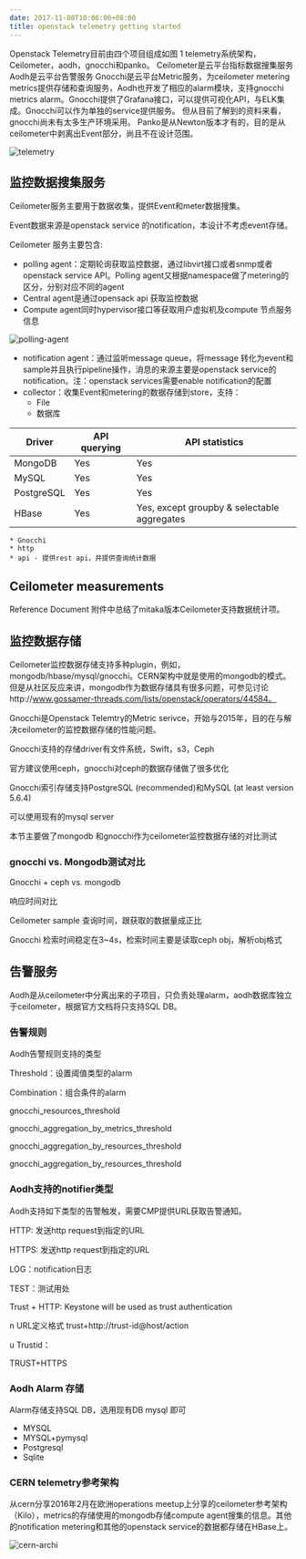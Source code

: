 ```yaml
---
date: 2017-11-08T10:06:00+08:00
title: openstack telemetry getting started
---
```


Openstack Telemetry目前由四个项目组成如图 1 telemetry系统架构，Ceilometer，aodh，gnocchi和panko。
Ceilometer是云平台指标数据搜集服务
Aodh是云平台告警服务
Gnocchi是云平台Metric服务，为ceilometer metering metrics提供存储和查询服务，Aodh也开发了相应的alarm模块，支持gnocchi metrics alarm。Gnocchi提供了Grafana接口，可以提供可视化API，与ELK集成。Gnocchi可以作为单独的service提供服务。
但从目前了解到的资料来看，gnocchi尚未有太多生产环境采用。
Panko是从Newton版本才有的，目的是从ceilometer中剥离出Event部分，尚且不在设计范围。

![telemetry](../images/telemetry-archi.png)

## 监控数据搜集服务

Ceilometer服务主要用于数据收集，提供Event和meter数据搜集。

Event数据来源是openstack service 的notification，本设计不考虑event存储。

Ceilometer 服务主要包含:

* polling agent：定期轮询获取监控数据，通过libvirt接口或者snmp或者openstack service API。Polling agent又根据namespace做了metering的区分，分别对应不同的agent
* Central agent是通过opensack api 获取监控数据
* Compute agent同时hypervisor接口等获取用户虚拟机及compute 节点服务信息

![polling-agent](../images/polling-agent.png)

* notification agent：通过监听message queue，将message 转化为event和sample并且执行pipeline操作，消息的来源主要是openstack service的notification。注：openstack services需要enable notification的配置
* collector：收集Event和metering的数据存储到store，支持：
    * File
    * 数据库

| Driver | API querying | API statistics |
|---------|-------------|----------------|
| MongoDB | Yes  | Yes |
| MySQL | Yes | Yes |
| PostgreSQL | Yes | Yes|
| HBase| Yes | Yes, except groupby & selectable aggregates |

    * Gnocchi
    * http
    * api - 提供rest api，并提供查询统计数据

## Ceilometer measurements

Reference Document 附件中总结了mitaka版本Ceilometer支持数据统计项。

## 监控数据存储

Ceilometer监控数据存储支持多种plugin，例如，mongodb/hbase/mysql/gnocchi。CERN架构中就是使用的mongodb的模式。但是从社区反应来讲，mongodb作为数据存储具有很多问题，可参见讨论http://www.gossamer-threads.com/lists/openstack/operators/44584。

Gnocchi是Openstack Telemtry的Metric serivce，开始与2015年，目的在与解决ceilometer的监控数据存储的性能问题。

Gnocchi支持的存储driver有文件系统，Swift，s3，Ceph

官方建议使用ceph，gnocchi对ceph的数据存储做了很多优化

Gnocchi索引存储支持PostgreSQL (recommended)和MySQL (at least version 5.6.4)

可以使用现有的mysql server

 本节主要做了mongodb 和gnocchi作为ceilometer监控数据存储的对比测试

### gnocchi vs. Mongodb测试对比

Gnocchi + ceph vs. mongodb

 响应时间对比

Ceilometer sample 查询时间，跟获取的数据量成正比

Gnocchi 检索时间稳定在3~4s，检索时间主要是读取ceph obj，解析obj格式

## 告警服务
Aodh是从ceilometer中分离出来的子项目，只负责处理alarm，aodh数据库独立于ceilometer，根据官方文档将只支持SQL DB。

### 告警规则

Aodh告警规则支持的类型

Threshold：设置阈值类型的alarm

Combination：组合条件的alarm

gnocchi_resources_threshold

gnocchi_aggregation_by_metrics_threshold

gnocchi_aggregation_by_resources_threshold

gnocchi_aggregation_by_resources_threshold

### Aodh支持的notifier类型

Aodh支持如下类型的告警触发，需要CMP提供URL获取告警通知。

HTTP: 发送http request到指定的URL

HTTPS: 发送http request到指定的URL

LOG：notification日志

TEST：测试用处

Trust + HTTP: Keystone will be used as trust authentication

n URL定义格式 trust+http://trust-id@host/action

u Trustid：

TRUST+HTTPS

### Aodh Alarm 存储

Alarm存储支持SQL DB，选用现有DB mysql 即可

* MYSQL
* MYSQL+pymysql
* Postgresql
* Sqlite

### CERN telemetry参考架构

从cern分享2016年2月在欧洲operations meetup上分享的ceilometer参考架构（Kilo），metrics的存储使用的mongodb存储compute agent搜集的信息。其他的notification metering和其他的openstack service的数据都存储在HBase上。

![cern-archi](../images/cern-archi.png)